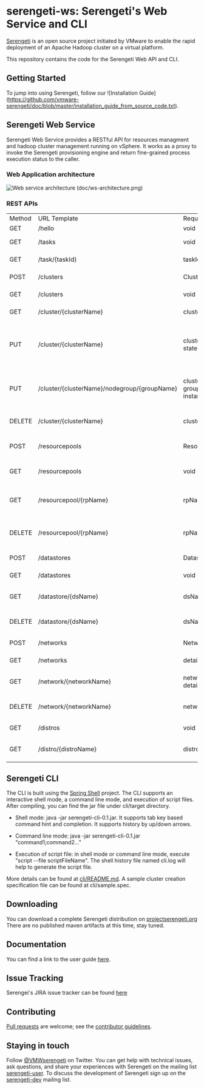# serengeti-ws: Serengeti's Web Service and CLI
[Serengeti](http://projectserengeti.org) is an open source project initiated by VMware to enable the rapid deployment of an Apache Hadoop cluster on a virtual platform.

This repository contains the code for the Serengeti Web API and CLI.

## Getting Started
To jump into using Serengeti, follow our ![Installation Guide] (https://github.com/vmware-serengeti/doc/blob/master/installation_guide_from_source_code.txt). 

## Serengeti Web Service
Serengeti Web Service provides a RESTful API for resources managment and hadoop cluster management running on vSphere.  It works as a proxy to invoke the Serengeti provisioning engine and return fine-grained process execution status to the caller.

### Web Application architecture
![Web service architecture (doc/ws-architecture.png)](https://github.com/vmware-serengeti/serengeti-ws/raw/master/doc/ws-architecture.png "web service architecture")

### REST APIs
<table>
<tr><td>Method</td><td>URL Template</td><td>Request</td><td>Response</td><td>Description</td></tr>
<tr><td>GET</td><td>/hello</td><td>void</td><td>void</td><td></td></tr>
<tr><td>GET</td><td>/tasks</td><td>void</td><td>List of TaskRead</td><td>List all tasks</td></tr>
<tr><td>GET</td><td>/task/{taskId}</td><td>taskId</td><td>TaskRead</td><td>Get task by task id</td></tr>
<tr><td>POST</td><td>/clusters</td><td>ClusterCreate</td><td>Redirect to /task/{taskId}</td><td>Create cluster</td></tr>
<tr><td>GET</td><td>/clusters</td><td>void</td><td>List of ClusterRead</td><td>List all clusters</td></tr>
<tr><td>GET</td><td>/cluster/{clusterName}</td><td>clusterName</td><td>ClusterRead</td><td>Get cluster by name</td></tr>
<tr><td>PUT</td><td>/cluster/{clusterName}</td><td>clusterName; state=start/stop/resume</td><td>Redirect to /task/{taskId}</td><td>Operate a cluster: start; stop or resume a failed creation</td></tr>
<tr><td>PUT</td><td>/cluster/{clusterName}/nodegroup/{groupName}</td><td>clusterName; groupName; instanceNum</td><td>Redirect to /task/{taskId}</td><td>Resize cluster with a new instance number</td></tr>
<tr><td>DELETE</td><td>/cluster/{clusterName}</td><td>clusterName</td><td>Redirect to /task/{taskId}</td><td>Delete a cluster by name</td></tr>
<tr><td>POST</td><td>/resourcepools</td><td>ResourcePoolAdd</td><td>void</td><td>Add a resource pool</td></tr>
<tr><td>GET</td><td>/resourcepools</td><td>void</td><td>List of ResourcePoolRead</td><td>List all resource pools</td></tr>
<tr><td>GET</td><td>/resourcepool/{rpName}</td><td>rpName</td><td>ResourcePoolRead</td><td>Get resource pool by name</td></tr>
<tr><td>DELETE</td><td>/resourcepool/{rpName}</td><td>rpName</td><td>void</td><td>Delete a resource pool by name</td></tr>
<tr><td>POST</td><td>/datastores</td><td>DatastoreAdd</td><td>void</td><td>Add a datastore</td></tr>
<tr><td>GET</td><td>/datastores</td><td>void</td><td>List of DatastoreRead</td><td>List all datastores</td></tr>
<tr><td>GET</td><td>/datastore/{dsName}</td><td>dsName</td><td>DatastoreRead</td><td>Get datastore by name</td></tr>
<tr><td>DELETE</td><td>/datastore/{dsName}</td><td>dsName</td><td>void</td><td>Delete a datastore by name</td></tr>
<tr><td>POST</td><td>/networks</td><td>NetworkAdd</td><td>void</td><td>Add a network</td></tr>
<tr><td>GET</td><td>/networks</td><td>details=true/false</td><td>List of NetworkRead</td><td>List all networks</td></tr>
<tr><td>GET</td><td>/network/{networkName}</td><td>networkName; details=true/false</td><td>NetworkRead</td><td>Get a network by name</td></tr>
<tr><td>DELETE</td><td>/network/{networkName}</td><td>networkName</td><td>void</td><td>Delete a network by name</td></tr>
<tr><td>GET</td><td>/distros</td><td>void</td><td>List of DistroRead</td><td>List all distros</td></tr>
<tr><td>GET</td><td>/distro/{distroName}</td><td>distroName</td><td>DistroRead</td><td>Get a distro by name</td></tr>
</table>

## Serengeti CLI
The CLI is built using the [Spring Shell](https://github.com/SpringSource/spring-shell) project.  The CLI supports an interactive shell mode, a command line mode, and execution of script files.   After compiling, you can find the jar file under cli/target directory.

- Shell mode: java -jar serengeti-cli-0.1.jar. It supports tab key based command hint and completion. It supports history by up/down arrows.

- Command line mode: java -jar serengeti-cli-0.1.jar "command1;command2..."

- Execution of script file: in shell mode or command line mode, execute "script --file scriptFileName". The shell history file named cli.log will help to generate the script file. 

More details can be found at [cli/README.md](https://github.com/vmware-serengeti/serengeti-ws/tree/master/cli). A sample cluster creation specification file can be found at cli/sample.spec.

## Downloading 
You can download a complete Serengeti distribution on [projectserengeti.org](http://projectserengeti.org)  There are no published maven artifacts at this time, stay tuned.

## Documentation
You can find a link to the user guide [here](http://projectserengeti.org).

## Issue Tracking
Serengei's JIRA issue tracker can be found [here](https://issuetracker.springsource.com/browse/SERENGETI)

## Contributing
[Pull requests](http://help.github.com/send-pull-requests) are welcome; see the
[contributor guidelines](https://github.com/vmware-serengeti/serengeti-ws/wiki/Contributor-guidelines).

## Staying in touch
Follow [@VMWserengeti](http://twitter.com/VMWserengeti) on Twitter. You can get help with technical issues, ask questions, and share your experiences with Serengeti on the mailing list [serengeti-user](https://groups.google.com/group/serengeti-user).  To discuss the development of Serengeti sign up on the [serengeti-dev](https://groups.google.com/group/serengeti-dev) mailing list.  

